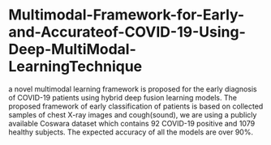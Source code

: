 # Multimodal-Framework-for-Early-and-Accurateof-COVID-19-Using-Deep-MultiModal-LearningTechnique
a novel multimodal learning framework is proposed for the early diagnosis of COVID-19 patients using hybrid deep fusion learning models. The proposed framework of early classification of patients is based on collected samples of chest X-ray images and cough(sound), we are using a publicly available Coswara dataset which contains 92 COVID-19 positive and 1079 healthy subjects. The expected accuracy of all the models are over 90%.
